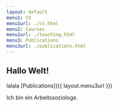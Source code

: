 ```yaml
---
layout: default
menu1: CV
menu1url: ./cv.html
menu2: Courses
menu2url: ./teaching.html
menu3: Publications
menu3url: ./publications.html
---
```


## Hallo Welt!

lalala [Publications]({{ layout.menu3url }})

Ich bin ein Arbeitssoziologe.
